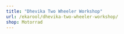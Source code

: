 ```yaml
---
title: "Dhevika Two Wheeler Workshop"
url: /ekarool/dhevika-two-wheeler-workshop/
shop: Motorrad
---
```

